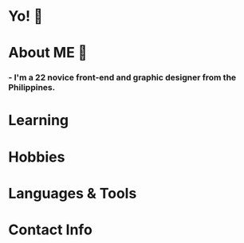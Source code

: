 # Yo! 🌻


# About ME 💬

### - I'm a 22 novice front-end and graphic designer from the Philippines.

# Learning



# Hobbies



# Languages & Tools



# Contact Info